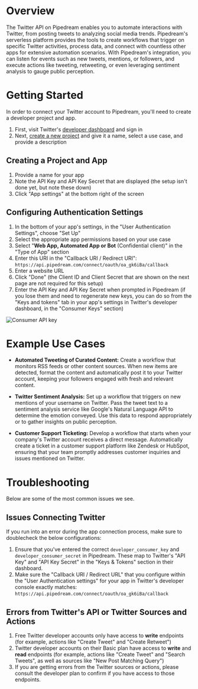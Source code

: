 # Overview

The Twitter API on Pipedream enables you to automate interactions with Twitter, from posting tweets to analyzing social media trends. Pipedream's serverless platform provides the tools to create workflows that trigger on specific Twitter activities, process data, and connect with countless other apps for extensive automation scenarios. With Pipedream's integration, you can listen for events such as new tweets, mentions, or followers, and execute actions like tweeting, retweeting, or even leveraging sentiment analysis to gauge public perception.


# Getting Started
In order to connect your Twitter account to Pipedream, you'll need to create a developer project and app.
1. First, visit Twitter's [developer dashboard](https://developer.twitter.com/en/portal/dashboard) and sign in
2. Next, [create a new project](https://developer.twitter.com/en/portal/projects/new) and give it a name, select a use case, and provide a description

## Creating a Project and App
1. Provide a name for your app
2. Note the API Key and API Key Secret that are displayed (the setup isn't done yet, but note these down)
3. Click "App settings" at the bottom right of the screen

## Configuring Authentication Settings
1. In the bottom of your app's settings, in the "User Authentication Settings", choose "Set Up"
2. Select the appropriate app permissions based on your use case
3. Select "**Web App, Automated App or Bot** (Confidential client)" in the "Type of App" section
4. Enter this URI in the "Callback URI / Redirect URI": `https://api.pipedream.com/connect/oauth/oa_gk6iBa/callback`
5. Enter a website URL
6. Click "Done" (the Client ID and Client Secret that are shown on the next page are not required for this setup)
7. Enter the API Key and API Key Secret when prompted in Pipedream (if you lose them and need to regenerate new keys, you can do so from the "Keys and tokens" tab in your app's settings in Twitter's developer dashboard, in the "Consumer Keys" section)

![Consumer API key](https://res.cloudinary.com/dpenc2lit/image/upload/v1684365722/Screenshot_2023-05-17_at_4.19.52_PM_jlvbvw.png)

# Example Use Cases

- **Automated Tweeting of Curated Content:** Create a workflow that monitors RSS feeds or other content sources. When new items are detected, format the content and automatically post it to your Twitter account, keeping your followers engaged with fresh and relevant content.

- **Twitter Sentiment Analysis:** Set up a workflow that triggers on new mentions of your username on Twitter. Pass the tweet text to a sentiment analysis service like Google's Natural Language API to determine the emotion conveyed. Use this data to respond appropriately or to gather insights on public perception.

- **Customer Support Ticketing:** Develop a workflow that starts when your company's Twitter account receives a direct message. Automatically create a ticket in a customer support platform like Zendesk or HubSpot, ensuring that your team promptly addresses customer inquiries and issues mentioned on Twitter.

# Troubleshooting
Below are some of the most common issues we see.

## Issues Connecting Twitter
If you run into an error during the app connection process, make sure to doublecheck the below configurations:
1. Ensure that you've entered the correct `developer_consumer_key` and `developer_consumer_secret` in Pipedream. These map to Twitter's "API Key" and "API Key Secret" in the "Keys & Tokens" section in their dashboard.
2. Make sure the "Callback URI / Redirect URL" that you configure within the "User Authentication settings" for your app in Twitter's developer console exactly matches: `https://api.pipedream.com/connect/oauth/oa_gk6iBa/callback`

## Errors from Twitter's API or Twitter Sources and Actions
1. Free Twitter developer accounts only have access to **write** endpoints (for example, actions like "Create Tweet" and "Create Retweet")
2. Twitter developer accounts on their Basic plan have access to **write** and **read** endpoints (for example, actions like "Create Tweet" and "Search Tweets", as well as sources like "New Post Matching Query")
3. If you are getting errors from the Twitter sources or actions, please consult the developer plan to confirm if you have access to those endpoints.